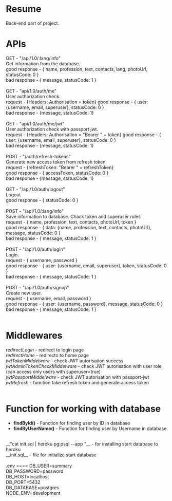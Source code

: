 Resume
=============
Back-end part of project. 

APIs
====
GET - "/api/1.0/:lang/info" <br>
Get information from the database. <br>
good response - { name, profession, text, contacts, lang, photoUrl, statusCode: 0 } <br>
bad response - { message, statusCode: 1 } <br>
<br>
GET - "api/1.0/auth/me" <br>
User authorization check. <br>
request - {Headers: Authorisation = token}
good response - { user: {username, email, superuser}, statusCode: 0 } <br>
bad response - {message, statusCode: 1} <br>
<br>
GET - "api/1.0/auth/me/jwt" <br>
User authorization check with passport jwt. <br>
request - {Headers: Authorisation = "Bearer " + token}
good response - { user: {username, email, superuser}, statusCode: 0 } <br>
bad response - {message, statusCode: 1} <br>
<br>
POST - "/auth/refresh-tokens" <br>
Generate new access token from refresh token<br>
request - {refreshToken: "Bearer " + refreshToken} <br>
good response - { accessToken, statusCode: 0 } <br>
bad response - {message, statusCode: 1} <br>
<br>
GET - "/api/1.0/auth/logout" <br>
Logout <br>
good response - { statusCode: 0 } <br>
<br>
POST - "/api/1.0/:lang/info" <br>
Save information to database. Chack token and superuser rules <br>
request - { name, profession, text, contacts, photoUrl, token } <br>
good response - { data: {name, profession, text, contacts, photoUrl}, message, statusCode: 0 } <br>
bad response - { message, statusCode: 1 } <br>
<br>
POST - "/api/1.0/auth/login" <br>
Login. <br>
request - { username, password } <br>
good response - { user: {username, email, superuser}, token, statusCode: 0 } <br>
bad response - { message, statusCode: 1 } <br>
<br>
POST - "/api/1.0/auth/signup" <br>
Create new user. <br>
request - { username, email, password } <br>
good response - { user: {username, password}, message, statusCode: 0 } <br>
bad response - { message, statusCode: 1 } <br>
<br>

Middlewares
===========
_redirectLogin_ - redirect to login page<br>
_redirectHome_ - redirecto to home page<br>
_jwtTokenMiddelware_ - check JWT autorisation success <br>
_jwtAdminTokenCheckMiddelware_ - check JWT autorisation with user role (can access only users with superuser=true) <br>
_jwtPassportMiddelware_ - check JWT autorisation with passport-jwt<br>
_jwtRefresh_ - function take refresh token and generate access token<br>
<br>

Function for working with database
==================================
- __findById()__ - Function for finding user by ID in database<br>
- __findByUserName()__ - Function for finding user by Username in database<br>
<br>
__"cat init.sql | heroku pg:psql <db.name> --app <app.name>"__ - for installing start database to heroku <br>
__init.sql__ - file for initialize start database<br>
<br>
.env
====
DB_USER=summary<br>
DB_PASSWORD=password<br>
DB_HOST=localhost<br>
DB_PORT=5432<br>
DB_DATABASE=postgres<br>
NODE_ENV=development<br>